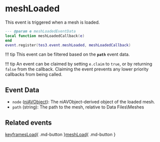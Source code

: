 # meshLoaded
<div class="search_terms" style="display: none">meshloaded</div>

<!---
	This file is autogenerated. Do not edit this file manually. Your changes will be ignored.
	More information: https://github.com/MWSE/MWSE/tree/master/docs
-->

This event is triggered when a mesh is loaded.

```lua
--- @param e meshLoadedEventData
local function meshLoadedCallback(e)
end
event.register(tes3.event.meshLoaded, meshLoadedCallback)
```

!!! tip
	This event can be filtered based on the **`path`** event data.

!!! tip
	An event can be claimed by setting `e.claim` to `true`, or by returning `false` from the callback. Claiming the event prevents any lower priority callbacks from being called.

## Event Data

* `node` ([niAVObject](../types/niAVObject.md)): The niAVObject-derived object of the loaded mesh.
* `path` (string): The path to the mesh, relative to Data Files\Meshes


## Related events

[keyframesLoad](./keyframesLoad.md){ .md-button }[meshLoad](./meshLoad.md){ .md-button }

